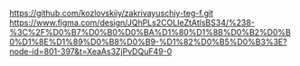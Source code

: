 https://github.com/kozlovskiiy/zakrivayuschiy-teg-f.git
https://www.figma.com/design/JQhPLs2COLIeZtAtlsBS34/%238-%3C%2F%D0%B7%D0%B0%D0%BA%D1%80%D1%8B%D0%B2%D0%B0%D1%8E%D1%89%D0%B8%D0%B9-%D1%82%D0%B5%D0%B3%3E?node-id=801-397&t=XeaAs3ZjPvDQuF49-0